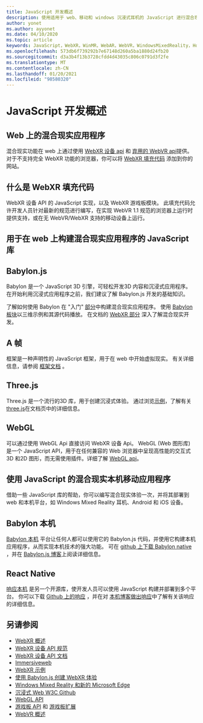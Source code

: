```yaml
---
title: JavaScript 开发概述
description: 使用适用于 web、移动和 windows 沉浸式耳机的 JavaScript 进行混合现实开发的概述。
author: yonet
ms.author: ayyonet
ms.date: 04/10/2020
ms.topic: article
keywords: JavaScript，WebXR，WinMR，WebAR，WebVR，WindowsMixedReality，HoloLens，windows mixed reality，web vr，web xr，web mr，web ar，360，360视频，360视频，360照片，360照片，360内容，沉浸式 web，沉浸式 web，IW，immersiveweb
ms.openlocfilehash: 573db6f739292b7e67148d260a5ba1880d24fb20
ms.sourcegitcommit: d3a3b4f13b3728cfdd4d43035c806c0791d3f2fe
ms.translationtype: MT
ms.contentlocale: zh-CN
ms.lasthandoff: 01/20/2021
ms.locfileid: "98580320"
---
```

# <a name="javascript-development-overview"></a>JavaScript 开发概述

## <a name="mixed-reality-applications-on-the-web"></a>Web 上的混合现实应用程序

混合现实功能在 web 上通过使用 [WebXR 设备 api](https://developer.mozilla.org/en-US/docs/Web/API/WebXR_Device_API) 和 [弃用的 WebVR api](webxr-overview.md)提供。 对于不支持完全 WebXR 功能的浏览器，你可以将 [WebXR 填充代码](https://github.com/immersive-web/webxr-polyfill) 添加到你的网站。

## <a name="what-is-webxr-polyfill"></a>什么是 WebXR 填充代码

WebXR 设备 API 的 JavaScript 实现，以及 WebXR 游戏板模块。 此填充代码允许开发人员针对最新的规范进行编写，在实现 WebVR 1.1 规范的浏览器上运行时提供支持，或在无 WebVR/WebXR 支持的移动设备上运行。

## <a name="javascript-libraries-to-build-mixed-reality-applications-on-the-web"></a>用于在 web 上构建混合现实应用程序的 JavaScript 库

## <a name="babylonjs"></a>Babylon.js

Babylon 是一个 JavaScript 3D 引擎，可轻松开发3D 内容和沉浸式应用程序。 在开始利用沉浸式应用程序之前，我们建议了解 Babylon.js 开发的基础知识。

了解如何使用 Babylon 在 "入门" [部分](https://doc.babylonjs.com/)中构建混合现实应用程序。 使用 [Babylon 板块](https://doc.babylonjs.com/examples/)以三维示例和其源代码播放。 在文档的 [WebXR 部分](https://doc.babylonjs.com/how_to/introduction_to_webxr) 深入了解混合现实开发。 

## <a name="a-frame"></a>A 帧

框架是一种声明性的 JavaScript 框架，用于在 web 中开始虚拟现实。 有关详细信息，请参阅 [框架文档](https://aframe.io/) 。

## <a name="threejs"></a>Three.js

Three.js 是一个流行的3D 库，用于创建沉浸式体验。 通过浏览[示例](https://threejs.org/examples/#webgl_animation_cloth)，了解有关[three.js](https://threejs.org/docs/index.html#manual/en/introduction/Creating-a-scene)在文档页中的详细信息。

## <a name="webgl"></a>WebGL

可以通过使用 WebGL Api 直接访问 WebXR 设备 Api。 WebGL (Web 图形库) 是一个 JavaScript API，用于在任何兼容的 Web 浏览器中呈现高性能的交互式3D 和2D 图形，而无需使用插件。详细了解 [WebGL api](https://developer.mozilla.org/en-US/docs/Web/API/WebGL_API)。

## <a name="mixed-reality-native-mobile-applications-using-javascript"></a>使用 JavaScript 的混合现实本机移动应用程序

借助一些 JavaScript 库的帮助，你可以编写混合现实体验一次，并将其部署到 web 和本机平台，如 Windows Mixed Reality 耳机、Android 和 iOS 设备。

## <a name="babylon-native"></a>Babylon 本机

[Babylon 本机](https://www.babylonjs.com/native/) 平台让任何人都可以使用它的 Babylon.js 代码，并使用它构建本机应用程序，从而实现本机技术的强大功能。 可在 [github 上下载 Babylon native](https://github.com/BabylonJS/BabylonNative) ，并在 [Babylon.js 博客](https://medium.com/@babylonjs/babylon-native-821f1694fffc)上阅读详细信息。

## <a name="react-native"></a>React Native

[响应本机](https://reactnative.dev/) 是另一个开源库，使开发人员可以使用 JavaScript 构建并部署到多个平台。 你可以下载 [Github 上的响应](https://github.com/facebook/react-native) ，并在对 [本机博客做出响应](https://reactnative.dev/blog/)中了解有关该响应的详细信息。

## <a name="see-also"></a>另请参阅

* [WebXR 概述](webxr-overview.md)
* [WebXR 设备 API 规范](https://immersive-web.github.io/webxr/)
* [WebXR 设备 API 文档](https://developer.mozilla.org/en-US/docs/Web/API/WebXR_Device_API)
* [Immersiveweb](https://immersiveweb.dev/)
* [WebXR 示例](https://immersive-web.github.io/webxr-samples/)
* [使用 Babylon.js 创建 WebXR 体验](https://doc.babylonjs.com/how_to/introduction_to_webxr)
* [Windows Mixed Reality 和新的 Microsoft Edge](/windows/mixed-reality/new-microsoft-edge#introducing-the-new-microsoft-edge)
* [沉浸式 Web W3C Github](https://github.com/immersive-web)
* [WebGL API](/previous-versions/windows/internet-explorer/ie-developer/dev-guides/bg182648(v=vs.85))
* [游戏板 API](https://msdn.microsoft.com/library/dn743630(v=vs.85).aspx) 和 [游戏板扩展](https://w3c.github.io/gamepad/extensions.html)
* [WebVR 概述](webvr-overview.md)